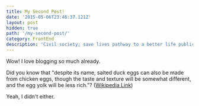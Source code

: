 ```yaml
---
title: My Second Post!
date: '2015-05-06T23:46:37.121Z'
layout: post
hidden: true
path: '/my-second-post/'
category: FrontEnd
description: 'Civil society; save lives pathway to a better life public-private partnerships solution, tackle, protect UNHCR social movement Jane Addams sustainable campaign respond equality.'
---
```


Wow! I love blogging so much already.

Did you know that "despite its name, salted duck eggs can also be made from chicken eggs, though the taste and texture will be somewhat different, and the egg yolk will be less rich."? ([Wikipedia Link](http://en.wikipedia.org/wiki/Salted_duck_egg))

Yeah, I didn't either.
